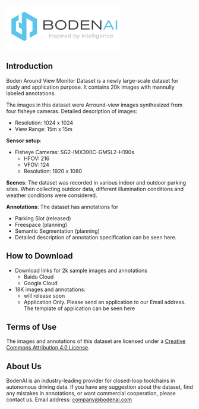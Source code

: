 <img src="figures/logo.png" height="120">

## Introduction

Boden Around View Monitor Dataset is a newly large-scale dataset for study and application purpose. It contains 20k images with mannully labeled annotations. 

The images in this dataset were Arround-view images synthesized from four fisheye cameras. Detailed description of images:
* Resolution: 1024 x 1024
* View Range: 15m x 15m

**Sensor setup**:
* Fisheye Cameras: SG2-IMX390C-GMSL2-H190s
  * HFOV: 216
  * VFOV: 124
  * Resolution: 1920 x 1080

**Scenes**: The dataset was recorded in various indoor and outdoor parking sites. When collecting outdoor data, different illumination conditions and weather conditions were considered. 

**Annotations**: The dataset has annotations for
* Parking Slot (released)
* Freespace (planning)
* Semantic Segmentation (planning)
* Detailed description of annotation specification can be seen here.

## How to Download

* Download links for 2k sample images and annotations
  * Baidu Cloud
  * Google Cloud
* 18K images and annotations:
  * will release soon
  * Application Only. Please send an application to our Email address. The template of application can be seen here

## Terms of Use
The images and annotations of this dataset are licensed under a [Creative Commons Attribution 4.0 License](LICENSE).

## About Us
BodenAI is an industry-leading provider for closed-loop toolchains in autonomous driving data. 
If you have any suggestion about the dataset, find any mistakes in annotations, or want commercial cooperation, please contact us. Email address: company@bodenai.com


